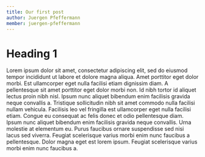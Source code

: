 ```yaml
---
title: Our first post
author: Juergen Pfeffermann
member: juergen-pfeffermann
---
```


# Heading 1

Lorem ipsum dolor sit amet, consectetur adipiscing elit, sed do eiusmod tempor incididunt ut labore et dolore magna aliqua.
Amet porttitor eget dolor morbi.
Est ullamcorper eget nulla facilisi etiam dignissim diam.
A pellentesque sit amet porttitor eget dolor morbi non.
Id nibh tortor id aliquet lectus proin nibh nisl.
Ipsum nunc aliquet bibendum enim facilisis gravida neque convallis a.
Tristique sollicitudin nibh sit amet commodo nulla facilisi nullam vehicula.
Facilisis leo vel fringilla est ullamcorper eget nulla facilisi etiam.
Congue eu consequat ac felis donec et odio pellentesque diam.
Ipsum nunc aliquet bibendum enim facilisis gravida neque convallis.
Urna molestie at elementum eu.
Purus faucibus ornare suspendisse sed nisi lacus sed viverra.
Feugiat scelerisque varius morbi enim nunc faucibus a pellentesque.
Dolor magna eget est lorem ipsum.
Feugiat scelerisque varius morbi enim nunc faucibus a.
